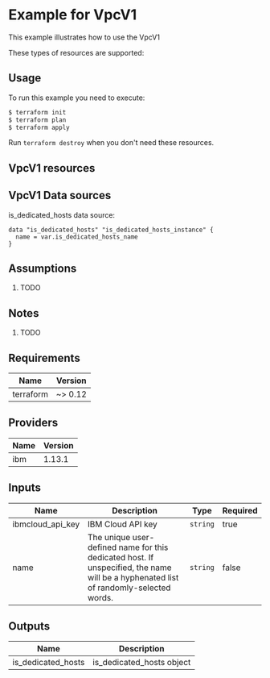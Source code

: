 # Example for VpcV1

This example illustrates how to use the VpcV1

These types of resources are supported:


## Usage

To run this example you need to execute:

```bash
$ terraform init
$ terraform plan
$ terraform apply
```

Run `terraform destroy` when you don't need these resources.


## VpcV1 resources


## VpcV1 Data sources

is_dedicated_hosts data source:

```hcl
data "is_dedicated_hosts" "is_dedicated_hosts_instance" {
  name = var.is_dedicated_hosts_name
}
```

## Assumptions

1. TODO

## Notes

1. TODO

## Requirements

| Name | Version |
|------|---------|
| terraform | ~> 0.12 |

## Providers

| Name | Version |
|------|---------|
| ibm | 1.13.1 |

## Inputs

| Name | Description | Type | Required |
|------|-------------|------|---------|
| ibmcloud\_api\_key | IBM Cloud API key | `string` | true |
| name | The unique user-defined name for this dedicated host. If unspecified, the name will be a hyphenated list of randomly-selected words. | `string` | false |

## Outputs

| Name | Description |
|------|-------------|
| is_dedicated_hosts | is_dedicated_hosts object |
